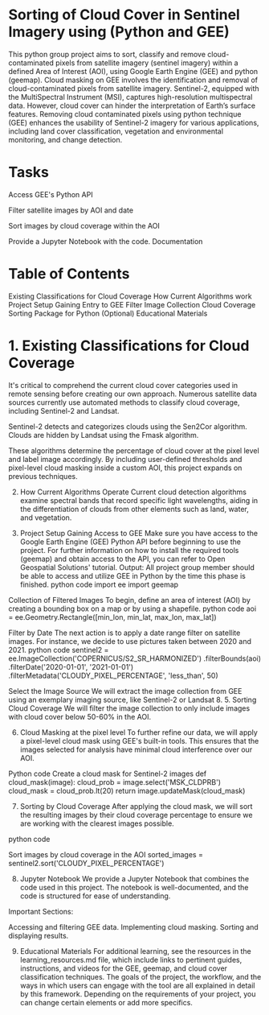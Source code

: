 # Sorting of Cloud Cover in Sentinel Imagery using (Python and GEE) #

This python group project aims to sort, classify and remove cloud-contaminated pixels from satellite imagery (sentinel imagery) within a defined Area of Interest (AOI), using Google Earth Engine (GEE) and python (geemap). Cloud masking on GEE involves the identification and removal of cloud-contaminated pixels from satellite imagery. Sentinel-2, equipped with the MultiSpectral Instrument (MSI), captures high-resolution multispectral data. However, cloud cover can hinder the interpretation of Earth’s surface features. Removing cloud contaminated pixels using python technique (GEE) enhances the usability of Sentinel-2 imagery for various applications, including land cover classification, vegetation and environmental monitoring, and change detection.

# Tasks
Access GEE's Python API

Filter satellite images by AOI and date

Sort images by cloud coverage within the AOI

Provide a Jupyter Notebook with the code. Documentation

# Table of Contents
Existing Classifications for Cloud Coverage
How Current Algorithms work
Project Setup
Gaining Entry to GEE
Filter Image Collection
Cloud Coverage Sorting
Package for Python (Optional)
Educational Materials

# 1. Existing Classifications for Cloud Coverage
It's critical to comprehend the current cloud cover categories used in remote sensing before creating our own approach. Numerous satellite data sources currently use automated methods to classify cloud coverage, including Sentinel-2 and Landsat.

Sentinel-2 detects and categorizes clouds using the Sen2Cor algorithm. Clouds are hidden by Landsat using the Fmask algorithm.

These algorithms determine the percentage of cloud cover at the pixel level and label image accordingly. By including user-defined thresholds and pixel-level cloud masking inside a custom AOI, this project expands on previous techniques.

2. How Current Algorithms Operate
Current cloud detection algorithms examine spectral bands that record specific light wavelengths, aiding in the differentiation of clouds from other elements such as land, water, and vegetation.

3. Project Setup
Gaining Access to GEE Make sure you have access to the Google Earth Engine (GEE) Python API before beginning to use the project. For further information on how to install the required tools (geemap) and obtain access to the API, you can refer to Open Geospatial Solutions' tutorial. Output: All project group member should be able to access and utilize GEE in Python by the time this phase is finished.
python code
import ee import geemap

Collection of Filtered Images To begin, define an area of interest (AOI) by creating a bounding box on a map or by using a shapefile.
python code
aoi = ee.Geometry.Rectangle([min_lon, min_lat, max_lon, max_lat])

Filter by Date The next action is to apply a date range filter on satellite images. For instance, we decide to use pictures taken between 2020 and 2021.
python code
sentinel2 = ee.ImageCollection('COPERNICUS/S2_SR_HARMONIZED')
.filterBounds(aoi)
.filterDate('2020-01-01', '2021-01-01')
.filterMetadata('CLOUDY_PIXEL_PERCENTAGE', 'less_than', 50)

Select the Image Source We will extract the image collection from GEE using an exemplary imaging source, like Sentinel-2 or Landsat 8.
5. Sorting Cloud Coverage
We will filter the image collection to only include images with cloud cover below 50-60% in the AOI.

6. Cloud Masking at the pixel level
To further refine our data, we will apply a pixel-level cloud mask using GEE's built-in tools. This ensures that the images selected for analysis have minimal cloud interference over our AOI.

Python code Create a cloud mask for Sentinel-2 images def cloud_mask(image): cloud_prob = image.select('MSK_CLDPRB') cloud_mask = cloud_prob.lt(20) return image.updateMask(cloud_mask)

7. Sorting by Cloud Coverage
After applying the cloud mask, we will sort the resulting images by their cloud coverage percentage to ensure we are working with the clearest images possible.

python code

Sort images by cloud coverage in the AOI
sorted_images = sentinel2.sort('CLOUDY_PIXEL_PERCENTAGE')

8. Jupyter Notebook
We provide a Jupyter Notebook that combines the code used in this project. The notebook is well-documented, and the code is structured for ease of understanding.

Important Sections:

Accessing and filtering GEE data. Implementing cloud masking. Sorting and displaying results.

9. Educational Materials
For additional learning, see the resources in the learning_resources.md file, which include links to pertinent guides, instructions, and videos for the GEE, geemap, and cloud cover classification techniques. The goals of the project, the workflow, and the ways in which users can engage with the tool are all explained in detail by this framework. Depending on the requirements of your project, you can change certain elements or add more specifics.
